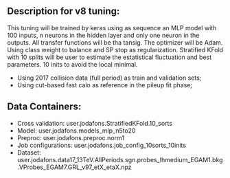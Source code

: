
## Description for v8 tuning:

This tuning will be trained by keras using as sequence an MLP model with 100 inputs, n neurons in the hidden layer and only one neuron in the outputs.
All transfer functions will be tha tansig. The optimizer will be Adam. Using class weight to balance and SP stop as regularization. 
Stratified KFold with 10 splits will be user to estimate the estatistical fluctuation and best parameters. 10 inits to avoid the local
minimal.

- Using 2017 collision data (full period) as train and validation sets;
- Using cut-based fast calo as reference in the pileup fit phase;


## Data Containers:

- Cross validation: user.jodafons.StratifiedKFold.10_sorts
- Model: user.jodafons.models_mlp_n5to20
- Preproc: user.jodafons.preproc.norm1
- Job configurations: user.jodafons.job_config_10sorts_10inits
- Dataset: user.jodafons.data17_13TeV.AllPeriods.sgn.probes_lhmedium_EGAM1.bkg.VProbes_EGAM7.GRL_v97_etX_etaX.npz



